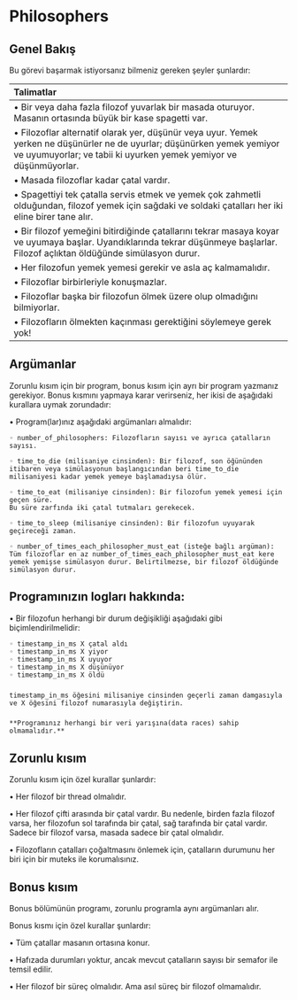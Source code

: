 # Philosophers

## Genel Bakış

Bu görevi başarmak istiyorsanız bilmeniz gereken şeyler şunlardır:

| Talimatlar | 
| :---        |
| • Bir veya daha fazla filozof yuvarlak bir masada oturuyor. Masanın ortasında büyük bir kase spagetti var. |
| • Filozoflar alternatif olarak yer, düşünür veya uyur. Yemek yerken ne düşünürler ne de uyurlar; düşünürken yemek yemiyor ve uyumuyorlar; ve tabii ki uyurken yemek yemiyor ve düşünmüyorlar. |
| • Masada filozoflar kadar çatal vardır. |
| • Spagettiyi tek çatalla servis etmek ve yemek çok zahmetli olduğundan, filozof yemek için sağdaki ve soldaki çatalları her iki eline birer tane alır. |
| • Bir filozof yemeğini bitirdiğinde çatallarını tekrar masaya koyar ve uyumaya başlar. Uyandıklarında tekrar düşünmeye başlarlar. Filozof açlıktan öldüğünde simülasyon durur. |
| • Her filozofun yemek yemesi gerekir ve asla aç kalmamalıdır. | 
| • Filozoflar birbirleriyle konuşmazlar. | 
| • Filozoflar başka bir filozofun ölmek üzere olup olmadığını bilmiyorlar. |
| • Filozofların ölmekten kaçınması gerektiğini söylemeye gerek yok! | 

## Argümanlar

Zorunlu kısım için bir program, bonus kısım için ayrı bir program yazmanız gerekiyor. Bonus kısmını yapmaya karar verirseniz, her ikisi de aşağıdaki kurallara uymak zorundadır:

• Program(lar)ınız aşağıdaki argümanları almalıdır:

	◦ number_of_philosophers: Filozofların sayısı ve ayrıca çatalların sayısı.

	◦ time_to_die (milisaniye cinsinden): Bir filozof, son öğününden itibaren veya simülasyonun başlangıcından beri time_to_die milisaniyesi kadar yemek yemeye başlamadıysa ölür.

	◦ time_to_eat (milisaniye cinsinden): Bir filozofun yemek yemesi için geçen süre.
	Bu süre zarfında iki çatal tutmaları gerekecek.

	◦ time_to_sleep (milisaniye cinsinden): Bir filozofun uyuyarak geçireceği zaman.

	◦ number_of_times_each_philosopher_must_eat (isteğe bağlı argüman): Tüm filozoflar en az number_of_times_each_philosopher_must_eat kere yemek yemişse simülasyon durur. Belirtilmezse, bir filozof öldüğünde simülasyon durur.

## Programınızın logları hakkında:

• Bir filozofun herhangi bir durum değişikliği aşağıdaki gibi biçimlendirilmelidir:

	◦ timestamp_in_ms X çatal aldı
	◦ timestamp_in_ms X yiyor
	◦ timestamp_in_ms X uyuyor
	◦ timestamp_in_ms X düşünüyor
	◦ timestamp_in_ms X öldü

###
	timestamp_in_ms öğesini milisaniye cinsinden geçerli zaman damgasıyla ve X öğesini filozof numarasıyla değiştirin.
	
###
	**Programınız herhangi bir veri yarışına(data races) sahip olmamalıdır.**

## Zorunlu kısım

Zorunlu kısım için özel kurallar şunlardır:

• Her filozof bir thread olmalıdır.

• Her filozof çifti arasında bir çatal vardır. Bu nedenle, birden fazla filozof varsa, her filozofun sol tarafında bir çatal, sağ tarafında bir çatal vardır. Sadece bir filozof varsa, masada sadece bir çatal olmalıdır.

• Filozofların çatalları çoğaltmasını önlemek için, çatalların durumunu her biri için bir muteks ile korumalısınız.

## Bonus kısım

Bonus bölümünün programı, zorunlu programla aynı argümanları alır.

Bonus kısmı için özel kurallar şunlardır:

• Tüm çatallar masanın ortasına konur.

• Hafızada durumları yoktur, ancak mevcut çatalların sayısı bir semafor ile temsil edilir.

• Her filozof bir süreç olmalıdır. Ama asıl süreç bir filozof olmamalıdır.